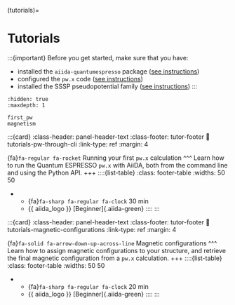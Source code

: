 (tutorials)=

# Tutorials

:::{important}
Before you get started, make sure that you have:

- installed the `aiida-quantumespresso` package ([see instructions](#installation-installation))
- configured the `pw.x` code ([see instructions](#installation-setup-code))
- installed the SSSP pseudopotential family ([see instructions](#installation-setup-pseudopotentials))
:::

```{toctree}
:hidden: true
:maxdepth: 1

first_pw
magnetism
```

:::{card}
:class-header: panel-header-text
:class-footer: tutor-footer
:link: tutorials-pw-through-cli
:link-type: ref
:margin: 4

{fa}`fa-regular fa-rocket` Running your first `pw.x` calculation
^^^
Learn how to run the Quantum ESPRESSO `pw.x` with AiiDA, both from the command line and using the Python API.
+++
::::{list-table}
:class: footer-table
:widths: 50 50
* - {fa}`fa-sharp fa-regular fa-clock` 30 min
  - {{ aiida_logo }} [Beginner]{.aiida-green}
::::
:::


:::{card}
:class-header: panel-header-text
:class-footer: tutor-footer
:link: tutorials-magnetic-configurations
:link-type: ref
:margin: 4

{fa}`fa-solid fa-arrow-down-up-across-line` Magnetic configurations
^^^
Learn how to assign magnetic configurations to your structure, and retrieve the final magnetic configuration from a `pw.x` calculation.
+++
::::{list-table}
:class: footer-table
:widths: 50 50
* - {fa}`fa-sharp fa-regular fa-clock` 20 min
  - {{ aiida_logo }} [Beginner]{.aiida-green}
::::
:::
